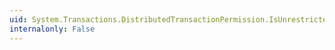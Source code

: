 ```yaml
---
uid: System.Transactions.DistributedTransactionPermission.IsUnrestricted
internalonly: False
---
```


